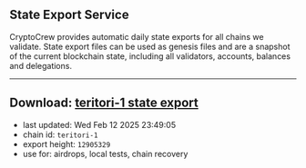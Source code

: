 ## State Export Service
CryptoCrew provides automatic daily state exports for all chains we validate. State export files can be used as genesis files and are a snapshot of the current blockchain state, including all validators, accounts, balances and delegations.

---
**Download: [teritori-1 state export](https://dl-eu2.ccvalidators.com/SERVICE/teritori/teritori-1_export_12905329.json)**
---

- last updated: Wed Feb 12 2025 23:49:05
- chain id: `teritori-1`
- export height: `12905329`
- use for: airdrops, local tests, chain recovery
